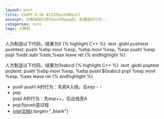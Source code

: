 ```yaml
---
layout: post
title: CSAPP-4.06 AI32的push和pull
excerpt: 对堆栈指针进行push和pop时，处理器的行为...
categories: note
tags: 计算机
---
```

人为制造以下代码，结果为0
{% highlight C++ %}
.text
.globl pushtest
pushtest:
    pushl %ebp
    movl  %esp, %ebp
    movl  %esp, %eax
    pushl %esp
    popl  %edx
    subl  %edx,%eax
    leave
    ret
{% endhighlight %}

人为制造以下代码，结果为0xabcd
{% highlight C++ %}
.text
.globl poptest
poptest:
    pushl %ebp
    movl  %esp, %ebp
    pushl $0xabcd
    popl  %esp
    movl  %esp, %eax
    leave
    ret
{% endhighlight %}


- push
  pushl A的行为：先把A入栈，后esp - -   
- pop  
  popl A的行为：先esp++，后出栈至A  
- pop为push逆过程  
- [intel文档](//www.intel.com/content/dam/www/public/us/en/documents/manuals/64-ia-32-architectures-software-developer-instruction-set-reference-manual-325383.pdf){:target="_blank"}
